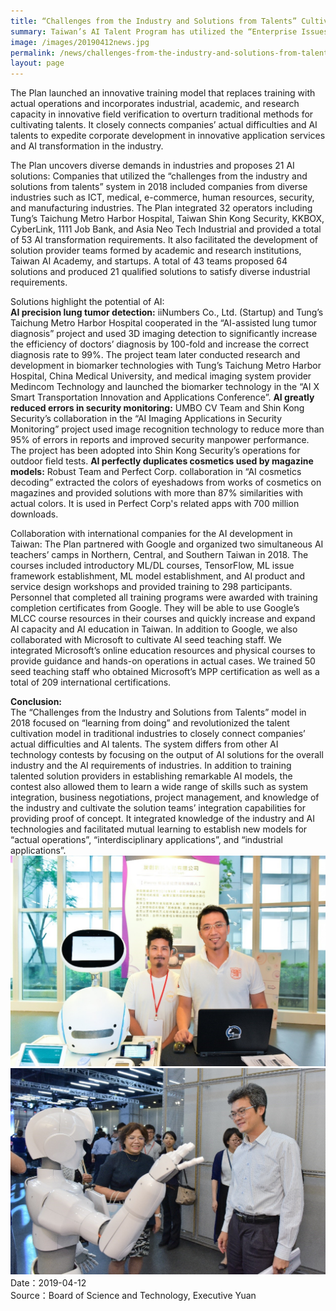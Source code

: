 ```yaml
---
title: “Challenges from the Industry and Solutions from Talents” Cultivate Talents for Applications in New AI Era
summary: Taiwan’s AI Talent Program has utilized the “Enterprise Issues”, “Issues Solving”, “Talent Training”, and “Link International” system to assist AI development in industries and cultivate AI talents to build exclusive AI applications for companies.
image: /images/20190412news.jpg
permalink: /news/challenges-from-the-industry-and-solutions-from-talents-cultivate-talents-for-applications-in-new-ai-era/
layout: page
---
```

The Plan launched an innovative training model that replaces training with actual operations and incorporates industrial, academic, and research capacity in innovative field verification to overturn traditional methods for cultivating talents. It closely connects companies’ actual difficulties and AI talents to expedite corporate development in innovative application services and AI transformation in the industry.

The Plan uncovers diverse demands in industries and proposes 21 AI solutions:
Companies that utilized the “challenges from the industry and solutions from talents” system in 2018 included companies from diverse industries such as ICT, medical, e-commerce, human resources, security, and manufacturing industries. The Plan integrated 32 operators including Tung’s Taichung Metro Harbor Hospital, Taiwan Shin Kong Security, KKBOX, CyberLink, 1111 Job Bank, and Asia Neo Tech Industrial and provided a total of 53 AI transformation requirements.
It also facilitated the development of solution provider teams formed by academic and research institutions, Taiwan AI Academy, and startups. A total of 43 teams proposed 64 solutions and produced 21 qualified solutions to satisfy diverse industrial requirements.

Solutions highlight the potential of AI:
<br/>
**AI precision lung tumor detection:**   iiNumbers Co., Ltd. (Startup) and Tung’s Taichung Metro Harbor Hospital cooperated in the “AI-assisted lung tumor diagnosis” project and used 3D imaging detection to significantly increase the efficiency of doctors’ diagnosis by 100-fold and increase the correct diagnosis rate to 99%. The project team later conducted research and development in biomarker technologies with Tung’s Taichung Metro Harbor Hospital, China Medical University, and medical imaging system provider Medincom Technology and launched the biomarker technology in the “AI X Smart Transportation Innovation and Applications Conference”.
**AI greatly reduced errors in security monitoring:**   UMBO CV Team and Shin Kong Security’s collaboration in the “AI Imaging Applications in Security Monitoring” project used image recognition technology to reduce more than 95% of errors in reports and improved security manpower performance. The project has been adopted into Shin Kong Security’s operations for outdoor field tests.
**AI perfectly duplicates cosmetics used by magazine models:**   Robust Team and Perfect Corp. collaboration in “AI cosmetics decoding” extracted the colors of eyeshadows from works of cosmetics on magazines and provided solutions with more than 87% similarities with actual colors. It is used in Perfect Corp's related apps with 700 million downloads.

Collaboration with international companies for the AI development in Taiwan:
The Plan partnered with Google and organized two simultaneous AI teachers’ camps in Northern, Central, and Southern Taiwan in 2018. The courses included introductory ML/DL courses, TensorFlow, ML issue framework establishment, ML model establishment, and AI product and service design workshops and provided training to 298 participants.
Personnel that completed all training programs were awarded with training completion certificates from Google. They will be able to use Google’s MLCC course resources in their courses and quickly increase and expand AI capacity and AI education in Taiwan.
In addition to Google, we also collaborated with Microsoft to cultivate AI seed teaching staff. We integrated Microsoft’s online education resources and physical courses to provide guidance and hands-on operations in actual cases. We trained 50 seed teaching staff who obtained Microsoft’s MPP certification as well as a total of 209 international certifications.

**Conclusion:**   
The “Challenges from the Industry and Solutions from Talents” model in 2018 focused on “learning from doing” and revolutionized the talent cultivation model in traditional industries to closely connect companies’ actual difficulties and AI talents. The system differs from other AI technology contests by focusing on the output of AI solutions for the overall industry and the AI requirements of industries. In addition to training talented solution providers in establishing remarkable AI models, the contest also allowed them to learn a wide range of skills such as system integration, business negotiations, project management, and knowledge of the industry and cultivate the solution teams’ integration capabilities for providing proof of concept. It integrated knowledge of the industry and AI technologies and facilitated mutual learning to establish new models for “actual operations”, “interdisciplinary applications”, and “industrial applications”.
![](/images/20190412-1news.jpg)
<br/>
![](/images/20190412-2news.jpg)
<br/>
Date：2019-04-12
<br/>
Source：Board of Science and Technology, Executive Yuan
